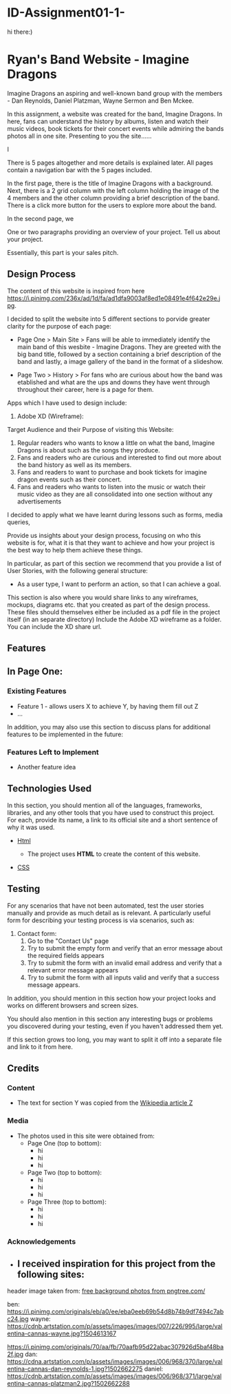 # ID-Assignment01-1-
hi there:)


# Ryan's Band Website - Imagine Dragons 

Imagine Dragons an aspiring and well-known band group with the members - Dan Reynolds, Daniel Platzman, Wayne Sermon and Ben Mckee. 

In this assignment, a website was created for the band, Imagine Dragons. In here, fans can understand the history by albums, listen and watch their music videos, book tickets for their concert events while admiring the bands photos all in one site. Presenting to you the site......





I

There is 5 pages altogether and more details is explained later. All pages contain a navigation bar with the 5 pages included.

In the first page, there is the title of Imagine Dragons with a background. Next, there is a 2 grid column with the left column holding the image of the 4 members and the other column providing a brief description of the band. There is a click more button for the users to explore more about the band. 

In the second page, we 




One or two paragraphs providing an overview of your project. Tell us about your project.

Essentially, this part is your sales pitch.
 
## Design Process

The content of this website is inspired from here https://i.pinimg.com/236x/ad/1d/fa/ad1dfa9003af8ed1e08491e4f642e29e.jpg. 

I decided to split the website into 5 different sections to porvide greater clarity for the purpose of each page: 
- Page One > Main Site > Fans will be able to immediately identify the main band of this wesbite - Imagine Dragons. They are greeted with the big band title, followed by a section containing a brief description of the band and lastly, a image gallery of the band in the format of a slideshow.

- Page Two > History > For fans who are curious about how the band was etablished and what are the ups and downs they have went through throughout their career, here is a page for them. 










Apps which I have used to design include: 
1. Adobe XD (Wireframe): <link>

Target Audience and their Purpose of visiting this Website:
1. Regular readers who wants to know a little on what the band, Imagine Dragons is about such as the songs they produce.
2. Fans and readers who are curious and interested to find out more about the band history as well as its members.
3. Fans and readers to want to purchase and book tickets for imagine dragon events such as their concert. 
4. Fans and readers who wants to listen into the music or watch their music video as they are all consolidated into one section without any advertisements 
   


I decided to apply what we have learnt during lessons such as forms, media queries, 
 




Provide us insights about your design process, focusing on who this website is for, what it is that they want to achieve and how your project is the best way to help them achieve these things.

In particular, as part of this section we recommend that you provide a list of User Stories, with the following general structure:
- As a user type, I want to perform an action, so that I can achieve a goal.

This section is also where you would share links to any wireframes, mockups, diagrams etc. that you created as part of the design process. 
These files should themselves either be included as a pdf file in the project itself (in an separate directory)
Include the Adobe XD wireframe as a folder. You can include the XD share url. 

## Features
In Page One:
  - 
 
### Existing Features
- Feature 1 - allows users X to achieve Y, by having them fill out Z
- ...

In addition, you may also use this section to discuss plans for additional features to be implemented in the future:

### Features Left to Implement
- Another feature idea

## Technologies Used

In this section, you should mention all of the languages, frameworks, libraries, and any other tools that you have used to construct this project. For each, provide its name, a link to its official site and a short sentence of why it was used.

- [Html](https://html.com/)
    - The project uses **HTML** to create the content of this website.

- [CSS]()


## Testing

For any scenarios that have not been automated, test the user stories manually and provide as much detail as is relevant. A particularly useful form for describing your testing process is via scenarios, such as:

1. Contact form:
    1. Go to the "Contact Us" page
    2. Try to submit the empty form and verify that an error message about the required fields appears
    3. Try to submit the form with an invalid email address and verify that a relevant error message appears
    4. Try to submit the form with all inputs valid and verify that a success message appears.

In addition, you should mention in this section how your project looks and works on different browsers and screen sizes.

You should also mention in this section any interesting bugs or problems you discovered during your testing, even if you haven't addressed them yet.

If this section grows too long, you may want to split it off into a separate file and link to it from here.

## Credits

### Content
- The text for section Y was copied from the [Wikipedia article Z](https://en.wikipedia.org/wiki/Z)

### Media
- The photos used in this site were obtained from:
    - Page One (top to bottom):
        - hi
        - hi
        - hi
    - Page Two (top to bottom):
        - hi
        - hi
        - hi
    - Page Three (top to bottom):
        - hi
        - hi
        - hi

### Acknowledgements

- I received inspiration for this project from the following sites:
    - 







header image taken from:
 <a href='https://pngtree.com/free-backgrounds'>free background photos from pngtree.com/</a>


 ben:
 https://i.pinimg.com/originals/eb/a0/ee/eba0eeb69b54d8b74b9df7494c7abc24.jpg
 wayne:
https://cdnb.artstation.com/p/assets/images/images/007/226/995/large/valentina-cannas-wayne.jpg?1504613167



https://i.pinimg.com/originals/70/aa/fb/70aafb95d22abac307926d5baf48ba2f.jpg
 dan:
 https://cdna.artstation.com/p/assets/images/images/006/968/370/large/valentina-cannas-dan-reynolds-1.jpg?1502662275 
 daniel:
 https://cdnb.artstation.com/p/assets/images/images/006/968/371/large/valentina-cannas-platzman2.jpg?1502662288
 






